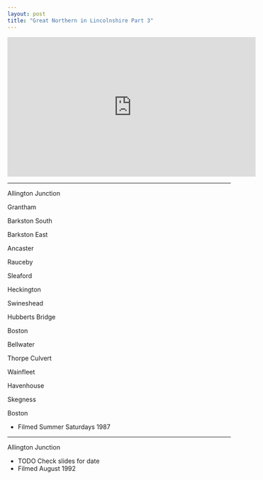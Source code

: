 ```yaml
---
layout: post
title: "Great Northern in Lincolnshire Part 3"
---
```


<iframe width="560" height="315" src="https://www.youtube.com/embed/N5T-1Mydtm0" title="Great Northern in Lincolnshire Part 3" frameBorder="0" allow="accelerometer; autoplay; clipboard-write; encrypted-media; gyroscope; picture-in-picture; web-share" allowFullScreen></iframe>

---

Allington Junction

Grantham

Barkston South

Barkston East

Ancaster

Rauceby

Sleaford

Heckington

Swineshead

Hubberts Bridge

Boston

Bellwater

Thorpe Culvert

Wainfleet

Havenhouse

Skegness

Boston

- Filmed Summer Saturdays 1987

---

Allington Junction

- TODO Check slides for date
- Filmed August 1992
